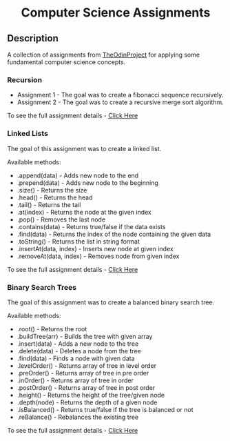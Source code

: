 <div  align=center>
	<h1>Computer Science Assignments</h1>
</div>

## Description

A collection of assignments from [TheOdinProject](https://www.theodinproject.com) for applying some fundamental computer science concepts.

### Recursion

-   Assignment 1 - The goal was to create a fibonacci sequence recursively.
-   Assignment 2 - The goal was to create a recursive merge sort algorithm.

To see the full assignment details - [Click Here](https://www.theodinproject.com/lessons/javascript-recursion)

### Linked Lists

The goal of this assignment was to create a linked list.

Available methods:

-   .append(data) - Adds new node to the end
-   .prepend(data) - Adds new node to the beginning
-   .size() - Returns the size
-   .head() - Returns the head
-   .tail() - Returns the tail
-   .at(index) - Returns the node at the given index
-   .pop() - Removes the last node
-   .contains(data) - Returns true/false if the data exists
-   .find(data) - Returns the index of the node containing the given data
-   .toString() - Returns the list in string format
-   .insertAt(data, index) - Inserts new node at given index
-   .removeAt(data, index) - Removes node from given index

To see the full assignment details - [Click Here](https://www.theodinproject.com/lessons/javascript-linked-lists)

### Binary Search Trees

The goal of this assignment was to create a balanced binary search tree.

Available methods:

-   .root() - Returns the root
-   .buildTree(arr) - Builds the tree with given array
-   .insert(data) - Adds a new node to the tree
-   .delete(data) - Deletes a node from the tree
-   .find(data) - Finds a node with given data
-   .levelOrder() - Returns array of tree in level order
-   .preOrder() - Returns array of tree in pre order
-   .inOrder() - Returns array of tree in order
-   .postOrder() - Returns array of tree in post order
-   .height() - Returns the height of the tree/given node
-   .depth(node) - Returns the depth of a given node
-   .isBalanced() - Returns true/false if the tree is balanced or not
-   .reBalance() - Rebalances the existing tree

To see the full assignment details - [Click Here](https://www.theodinproject.com/lessons/javascript-binary-search-trees)
